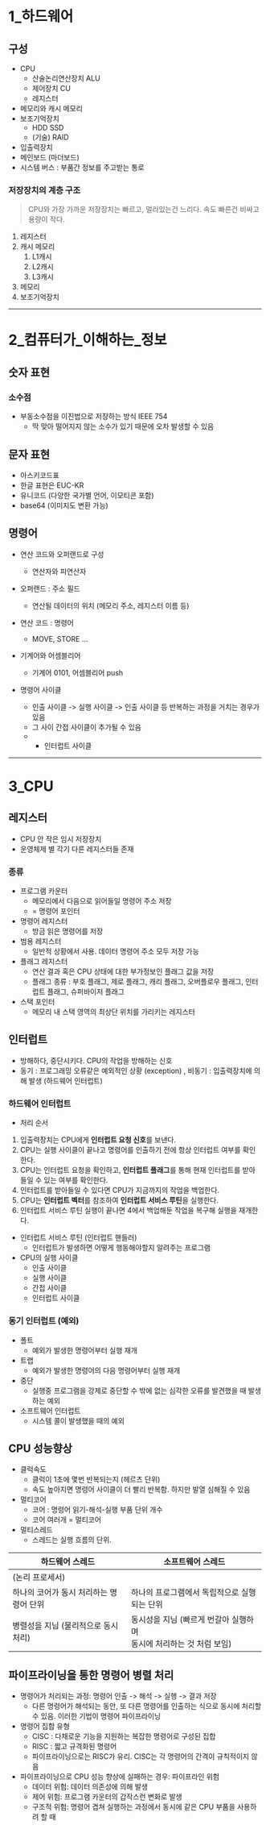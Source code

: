 # 1_하드웨어

## 구성
- CPU
	- 산술논리연산장치 ALU
	- 제어장치 CU
	- 레지스터
- 메모리와 캐시 메모리
- 보조기억장치
	- HDD SSD
	- (기술) RAID
- 입출력장치
- 메인보드 (마더보드)
- 시스템 버스 : 부품간 정보를 주고받는 통로

### 저장장치의 계층 구조
> CPU와 가장 가까운 저장장치는 빠르고, 멀리있는건 느리다.
> 속도 빠른건 비싸고 용량이 작다.
1. 레지스터
2. 캐시 메모리
	1. L1캐시
	2. L2캐시
	3. L3캐시
3. 메모리
4. 보조기억장치


---


# 2_컴퓨터가_이해하는_정보

## 숫자 표현 

### 소수점
- 부동소수점을 이진법으로 저장하는 방식 IEEE 754
	- 딱 맞아 떨어지지 않는 소수가 있기 때문에 오차 발생할 수 있음

## 문자 표현
- 아스키코드표
- 한글 표현은 EUC-KR
- 유니코드 (다양한 국가별 언어, 이모티콘 포함)
- base64 (이미지도 변환 가능)

## 명령어
- 연산 코드와 오퍼랜드로 구성
	- 연산자와 피연산자
- 오퍼랜드 : 주소 필드
	- 연산될 데이터의 위치 (메모리 주소, 레지스터 이름 등)
- 연산 코드 : 명령어
	- MOVE, STORE ...

- 기계어와 어셈블리어
	- 기계어 0101, 어셈블리어 push 
- 명령어 사이클
	- 인출 사이클 -> 실행 사이클 -> 인출 사이클 등 반복하는 과정을 거치는 경우가 있음
	- 그 사이 간접 사이클이 추가될 수 있음
	- + 인터럽트 사이클


---


# 3_CPU

## 레지스터
- CPU 안 작은 임시 저장장치
- 운영체제 별 각기 다른 레지스터들 존재

### 종류
- 프로그램 카운터
	- 메모리에서 다음으로 읽어들일 명령어 주소 저장
	- = 명령어 포인터
- 명령어 레지스터 
	- 방금 읽은 명령어를 저장
- 범용 레지스터
	- 일반적 상황에서 사용. 데이터 명령어 주소 모두 저장 가능
- 플래그 레지스터
	- 연산 결과 혹은 CPU 상태에 대한 부가정보인 플래그 값을 저장
	- 플래그 종류 : 부호 플래그, 제로 플래그, 캐리 플래그, 오버플로우 플래그, 인터럽트 플래그, 슈퍼바이저 플래그
- 스택 포인터
	- 메모리 내 스택 영역의 최상단 위치를 가리키는 레지스터

## 인터럽트
- 방해하다, 중단시키다. CPU의 작업을 방해하는 신호
- 동기 : 프로그래밍 오류같은 예외적인 상황 (exception) , 비동기 : 입출력장치에 의해 발생 (하드웨어 인터럽트)

### 하드웨어 인터럽트
- 처리 순서
1. 입출력장치는 CPU에게 **인터럽트 요청 신호**를 보낸다.
2. CPU는 실행 사이클이 끝나고 명령어를 인출하기 전에 항상 인터럽트 여부를 확인한다.
3. CPU는 인터럽트 요청을 확인하고, **인터럽트 플래그**를 통해 현재 인터럽트를 받아들일 수 있는 여부를 확인한다.
4. 인터럽트를 받아들일 수 있다면 CPU가 지금까지의 작업을 백업한다.
5. CPU는 **인터럽트 벡터**를 참조하여 **인터럽트 서비스 루틴**을 실행한다.
6. 인터럽트 서비스 루틴 실행이 끝나면 4에서 백업해둔 작업을 복구해 실행을 재개한다.

- 인터럽트 서비스 루틴 (인터럽트 핸들러)
	- 인터럽트가 발생하면 어떻게 행동해야할지 알려주는 프로그램
- CPU의 실행 사이클
	- 인출 사이클
	- 실행 사이클
	- 간접 사이클
	- 인터럽트 사이클

### 동기 인터럽트 (예외)
- 폴트
	- 예외가 발생한 명령어부터 실행 재개
- 트랩
	- 예외가 발생한 명령어의 다음 명령어부터 실행 재개
- 중단
	- 실행중 프로그램을 강제로 중단할 수 밖에 없는 심각한 오류를 발견했을 때 발생하는 예외
- 소프트웨어 인터럽트
	- 시스템 콜이 발생했을 때의 예외

## CPU 성능향상

- 클럭속도
	- 클럭이 1초에 몇번 반복되는지 (헤르츠 단위)
	- 속도 높아지면 명령어 사이클이 더 빨리 반복함. 하지만 발열 심해질 수 있음
- 멀티코어
	- 코어 : 명령어 읽기-해석-실행 부품 단위 개수 
	- 코어 여러개 = 멀티코어
- 멀티스레드
	- 스레드는 실행 흐름의 단위. 

| 하드웨어 스레드               | 소프트웨어 스레드                                   |
| ---------------------- | ------------------------------------------- |
| (논리 프로세서)              |                                             |
| 하나의 코어가 동시 처리하는 명령어 단위 | 하나의 프로그램에서 독립적으로 실행되는 단위                    |
| 병렬성을 지님 (물리적으로 동시 처리)  | 동시성을 지님 (빠르게 번갈아 실행하며 <br>동시에 처리하는 것 처럼 보임) |

## 파이프라이닝을 통한 명령어 병렬 처리
- 명령어가 처리되는 과정: 명령어 인출 -> 해석 -> 실행 -> 결과 저장
	- 다른 명령어가 해석되는 동안, 또 다른 명령어를 인출하는 식으로 동시에 처리할 수 있음. 이러한 기법이 명령어 파이프라이닝
- 명령어 집합 유형
	- CISC : 다채로운 기능을 지원하는 복잡한 명령어로 구성된 집합
	- RISC : 짧고 규격화된 명령어
	- 파이프라이닝으로는 RISC가 유리. CISC는 각 명령어의 간격이 규칙적이지 않음
- 파이프라이닝으로 CPU 성능 향상에 실패하는 경우: 파이프라인 위험
	- 데이터 위험: 데이터 의존성에 의해 발생
	- 제어 위험: 프로그램 카운터의 갑작스런 변화로 발생
	- 구조적 위험: 명령어 겹쳐 실행하는 과정에서 동시에 같은 CPU 부품을 사용하려 할 때